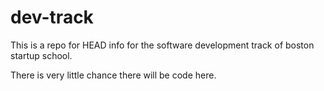 dev-track
=========

This is a repo for HEAD info for the software development track of boston startup school.

There is very little chance there will be code here.
